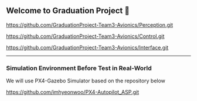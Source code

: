 ## Welcome to Graduation Project 🙌

https://github.com/GraduationProject-Team3-Avionics/Perception.git

https://github.com/GraduationProject-Team3-Avionics/Control.git

https://github.com/GraduationProject-Team3-Avionics/Interface.git

---
### Simulation Environment Before Test in Real-World
We will use PX4-Gazebo Simulator based on the repository below

https://github.com/imhyeonwoo/PX4-Autopilot_ASP.git
